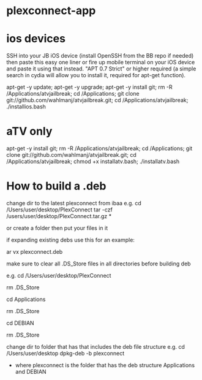 plexconnect-app
===============

# ios devices

SSH into your JB iOS device (install OpenSSH from the BB repo if needed) then paste this easy one liner or fire up mobile terminal on your iOS device and paste it using that instead. "APT 0.7 Strict" or higher required (a simple search in cydia will allow you to install it, required for apt-get function).

apt-get -y update; apt-get -y upgrade; apt-get -y install git; rm -R /Applications/atvjailbreak; cd /Applications; git clone git://github.com/wahlmanj/atvjailbreak.git; cd /Applications/atvjailbreak; ./installios.bash

# aTV only

apt-get -y install git; rm -R /Applications/atvjailbreak; cd /Applications; git clone git://github.com/wahlmanj/atvjailbreak.git; cd /Applications/atvjailbreak; chmod +x installatv.bash; ./installatv.bash

# How to build a .deb

change dir to the latest plexconnect from ibaa e.g. cd /Users/user/desktop/PlexConnect
tar -czf /users/user/desktop/PlexConnect.tar.gz *

or create a folder then put your files in it

if expanding existing debs use this for an example:

ar vx plexconnect.deb

make sure to clear all .DS_Store files in all directories before building deb

e.g. cd /Users/user/desktop/PlexConnect

rm .DS_Store

cd Applications

rm .DS_Store

cd DEBIAN

rm .DS_Store

change dir to folder that has that includes the deb file structure e.g. cd /Users/user/desktop
dpkg-deb -b plexconnect

* where plexconnect is the folder that has the deb structure Applications and DEBIAN